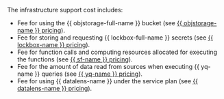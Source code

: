 The infrastructure support cost includes:

* Fee for using the {{ objstorage-full-name }} bucket (see [{{ objstorage-name }} pricing](../../storage/pricing.md)).
* Fee for storing and requesting {{ lockbox-full-name }} secrets (see [{{ lockbox-name }} pricing](../../lockbox/pricing.md)).
* Fee for function calls and computing resources allocated for executing the functions (see [{{ sf-name }} pricing](../../functions/pricing.md)).
* Fee for the amount of data read from sources when executing {{ yq-name }} queries (see [{{ yq-name }} pricing](../../query/pricing.md)).
* Fee for using {{ datalens-name }} under the service plan (see [{{ datalens-name }} pricing](../../datalens/pricing.md)).
